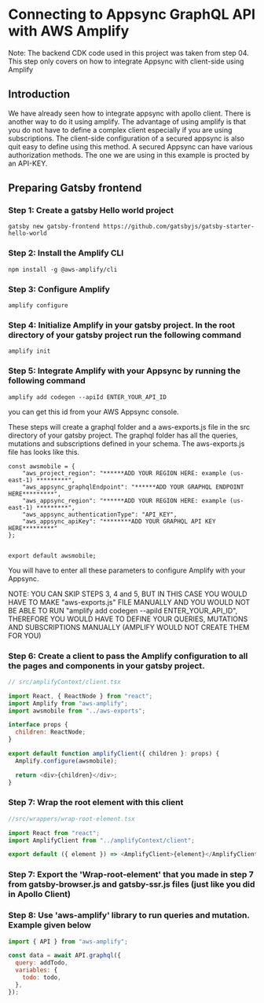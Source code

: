 # Connecting to Appsync GraphQL API with AWS Amplify

Note: The backend CDK code used in this project was taken from step 04. This step only covers on how to integrate Appsync with client-side using Amplify

## Introduction

We have already seen how to integrate appsync with apollo client. There is another way to do it using amplify. The advantage of using amplify is that you do not have to define a complex client especially if you are using subscriptions.
The client-side configuration of a secured appsync is also quit easy to define using this method. A secured Appsync can have various authorization methods. The one we are using in this example is procted by an API-KEY.

## Preparing Gatsby frontend

### Step 1: Create a gatsby Hello world project

```
gatsby new gatsby-frontend https://github.com/gatsbyjs/gatsby-starter-hello-world
```

### Step 2: Install the Amplify CLI

```
npm install -g @aws-amplify/cli
```

### Step 3: Configure Amplify

```
amplify configure
```

### Step 4: Initialize Amplify in your gatsby project. In the root directory of your gatsby project run the following command

```
amplify init
```

### Step 5: Integrate Amplify with your Appsync by running the following command

```
amplify add codegen --apiId ENTER_YOUR_API_ID
```

you can get this id from your AWS Appsync console.

These steps will create a graphql folder and a aws-exports.js file in the src directory of your gatsby project. The graphql folder has all the queries, mutations and subscriptions defined in your schema.
The aws-exports.js file has looks like this.

```
const awsmobile = {
    "aws_project_region": "******ADD YOUR REGION HERE: example (us-east-1) *********",
    "aws_appsync_graphqlEndpoint": "******ADD YOUR GRAPHQL ENDPOINT HERE*********",
    "aws_appsync_region": "******ADD YOUR REGION HERE: example (us-east-1) *********",
    "aws_appsync_authenticationType": "API_KEY",
    "aws_appsync_apiKey": "********ADD YOUR GRAPHQL API KEY HERE*********"
};


export default awsmobile;

```

You will have to enter all these parameters to configure Amplify with your Appsync.

NOTE: YOU CAN SKIP STEPS 3, 4 and 5, BUT IN THIS CASE YOU WOULD HAVE TO MAKE "aws-exports.js" FILE MANUALLY AND YOU WOULD NOT BE ABLE TO RUN "amplify add codegen --apiId ENTER_YOUR_API_ID", THEREFORE YOU WOULD HAVE TO DEFINE YOUR QUERIES, MUTATIONS AND SUBSCRIPTIONS MANUALLY (AMPLIFY WOULD NOT CREATE THEM FOR YOU)

### Step 6: Create a client to pass the Amplify configuration to all the pages and components in your gatsby project.

```javascript
// src/amplifyContext/client.tsx

import React, { ReactNode } from "react";
import Amplify from "aws-amplify";
import awsmobile from "../aws-exports";

interface props {
  children: ReactNode;
}

export default function amplifyClient({ children }: props) {
  Amplify.configure(awsmobile);

  return <div>{children}</div>;
}
```

### Step 7: Wrap the root element with this client

```javascript
//src/wrappers/wrap-root-element.tsx

import React from "react";
import AmplifyClient from "../amplifyContext/client";

export default ({ element }) => <AmplifyClient>{element}</AmplifyClient>;
```

### Step 7: Export the 'Wrap-root-element' that you made in step 7 from gatsby-browser.js and gatsby-ssr.js files (just like you did in Apollo Client)

### Step 8: Use 'aws-amplify' library to run queries and mutation. Example given below

```javascript
import { API } from "aws-amplify";

const data = await API.graphql({
  query: addTodo,
  variables: {
    todo: todo,
  },
});
```
